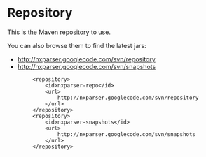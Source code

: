 # Repository #
This is the Maven repository to use.

You can also browse them to find the latest jars:
  * http://nxparser.googlecode.com/svn/repository
  * http://nxparser.googlecode.com/svn/snapshots

```
		<repository>
			<id>nxparser-repo</id>
			<url>
				http://nxparser.googlecode.com/svn/repository
			</url>
		</repository>
		<repository>
			<id>nxparser-snapshots</id>
			<url>
				http://nxparser.googlecode.com/svn/snapshots
			</url>
		</repository>
```